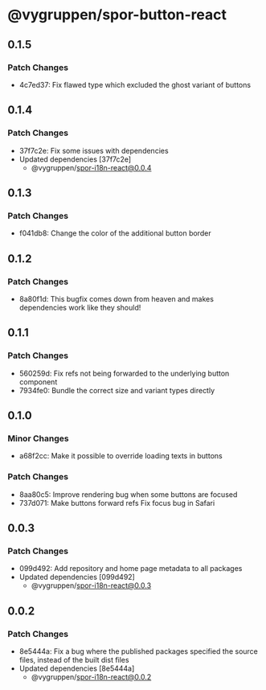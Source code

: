 # @vygruppen/spor-button-react

## 0.1.5

### Patch Changes

- 4c7ed37: Fix flawed type which excluded the ghost variant of buttons

## 0.1.4

### Patch Changes

- 37f7c2e: Fix some issues with dependencies
- Updated dependencies [37f7c2e]
  - @vygruppen/spor-i18n-react@0.0.4

## 0.1.3

### Patch Changes

- f041db8: Change the color of the additional button border

## 0.1.2

### Patch Changes

- 8a80f1d: This bugfix comes down from heaven and makes dependencies work like they should!

## 0.1.1

### Patch Changes

- 560259d: Fix refs not being forwarded to the underlying button component
- 7934fe0: Bundle the correct size and variant types directly

## 0.1.0

### Minor Changes

- a68f2cc: Make it possible to override loading texts in buttons

### Patch Changes

- 8aa80c5: Improve rendering bug when some buttons are focused
- 737d071: Make buttons forward refs
  Fix focus bug in Safari

## 0.0.3

### Patch Changes

- 099d492: Add repository and home page metadata to all packages
- Updated dependencies [099d492]
  - @vygruppen/spor-i18n-react@0.0.3

## 0.0.2

### Patch Changes

- 8e5444a: Fix a bug where the published packages specified the source files, instead of the built dist files
- Updated dependencies [8e5444a]
  - @vygruppen/spor-i18n-react@0.0.2
